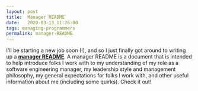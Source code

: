 ```yaml
---
layout: post
title:  Manager README
date:   2020-03-13 11:26:00
tags: managing-programmers
permalink: manager-README
---
```

I'll be starting a new job soon (!), and so I just finally got around to writing up a **[manager README](/README)**. A manager README is a document that is intended to help introduce folks I work with to my understanding of my role as a software engineering manager, my leadership style and management philosophy, my general expectations for folks I work with, and other useful information about me (including some quirks). Check it out!